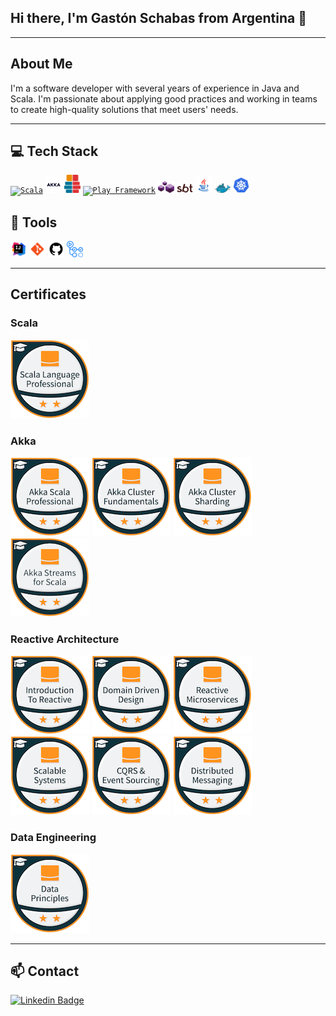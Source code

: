 ## Hi there, I'm  Gastón Schabas from Argentina 👋

---

## About Me

I'm a software developer with several years of experience in Java and Scala. I'm passionate about applying good 
practices and working in teams to create high-quality solutions that meet users' needs.

---

## 💻 Tech Stack

[<code><img alt="Scala" width="26px" src="/icons/scala.ico"></code>](https://www.scala-lang.org/)
[<code><img alt="Akka" width="26px" src="/icons/akka.png"></code>](https://akka.io/)
[<code><img alt="Pekko" width="26px" src="/icons/pekko.png"></code>](https://pekko.apache.org/)
[<code><img alt="Play Framework" width="26px" src="/icons/play-framework.ico"></code>](https://www.playframework.com/)
[<code><img alt="Lagom" width="26px" src="/icons/lagom.svg"></code>](https://www.lagomframework.com/)
[<code><img alt="Sbt" width="26px" src="/icons/sbt.svg"></code>](https://www.scala-sbt.org/)
[<code><img alt="java" width="26px" src="/icons/java.png"></code>](https://docs.oracle.com/en/java/)
[<code><img alt="Docker" width="26px" src="/icons/docker.png"></code>](https://www.docker.com/)
[<code><img alt="Kubernetes" width="26px" src="/icons/kubernetes.png"></code>](https://kubernetes.io/)

## 🔧 Tools

[<code><img alt="Intellij Idea" width="26px" src="/icons/intellij-idea.png" /></code>](https://www.jetbrains.com/idea/)
[<code><img alt="Git" width="26px" src="/icons/git.png"></code>](https://git-scm.com/)
[<code><img alt="Github" width="26px" src="/icons/github.png"></code>](https://github.com/)
[<code><img alt="Github Actions" width="26px" src="/icons/github-actions.png"></code>](https://docs.github.com/actions)

---

## Certificates

### Scala

[![Lightbend Scala Language Professional - Level 2](/badges/lightbend-scala-language-professional-level-2.1.png)](https://www.credly.com/badges/e6b6f492-689f-46ad-90e6-7c212794922a/public_url)

### Akka

[![Lightbend Akka for Scala Professional - Level 2](/badges/lightbend-akka-for-scala-professional-level-2.png)](https://www.credly.com/badges/620aaa8e-748c-4ce6-b99d-9236758e6b0d/public_url)
[![Lightbend Akka Cluster Fundamentals - Level 2](/badges/lightbend-akka-cluster-fundamentals-level-2.png)](https://www.credly.com/badges/a7a40ebf-9545-476a-805c-59b00e930846/public_url)
[![Lightbend Akka Cluster Sharding (Scala) - Level 2](/badges/lightbend-akka-cluster-sharding-scala-level-2.png)](https://www.credly.com/badges/e387cce5-1aef-43e7-8a0d-a5cbcf53a8f6/public_url)
[![Lightbend Akka Streams for Scala Professional - Level 2](/badges/lightbend-akka-streams-for-scala-professional-level-2.png)](https://www.credly.com/badges/a7a40ebf-9545-476a-805c-59b00e930846/public_url)


### Reactive Architecture
[![Reactive Architecture: Introduction to Reactive Systems - Level 2](/badges/reactive-architecture-introduction-to-reactive-systems-level-2.png)](https://www.credly.com/badges/718b1939-f5f5-490d-bbd4-0ef733512596/public_url)
[![Reactive Architecture: Domain Driven Design - Level 2](/badges/reactive-architecture-domain-driven-design-level-2.png)](https://www.credly.com/badges/d3c2b8b3-d24d-45c3-ae0d-a7341a92d9ee/public_url)
[![Reactive Architecture: Reactive Microservices - Level 2](/badges/reactive-architecture-reactive-microservices-level-2.png)](https://www.credly.com/badges/912e0b59-5402-4d80-97e7-6ee6b3fc7601/public_url)
[![Reactive Architecture: Building Scalable Systems - Level 2](/badges/reactive-architecture-building-scalable-systems-level-2.png)](https://www.credly.com/badges/4da8e2ea-cd11-4c76-bfed-d1562be13474/public_url)
[![Reactive Architecture: CQRS and Event Sourcing - Level 2](/badges/reactive-architecture-cqrs-and-event-sourcing-level-2.png)](https://www.credly.com/badges/bd9f8a0b-5311-4c7a-b374-ce11697468cc/public_url)
[![Reactive Architecture: Distributed Messaging Patterns - Level 2](/badges/reactive-architecture-distributed-messaging-patterns-level-2.png)](https://www.credly.com/badges/d1b6511d-40a0-4478-8b5b-a9110d8dc9d3/public_url)

### Data Engineering

[![Lightbend Data Engineering: Data Principles - Level 2](/badges/lightbend-data-engineering-data-principles-level-2.png)](https://www.credly.com/badges/93b37c6c-95c4-4db4-a94a-1687263869ab/public_url)

---

## 📫 Contact

[![Linkedin Badge](https://img.shields.io/badge/-Gaston%20Schabas-blue?style=flat-square&logo=Linkedin&logoColor=white&link=https://www.linkedin.com/in/gaston-schabas/)](https://www.linkedin.com/in/gaston-schabas/)
